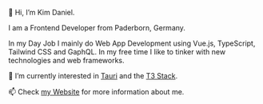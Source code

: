 👋 Hi, I’m Kim Daniel.

I am a Frontend Developer from Paderborn, Germany.

In my Day Job I mainly do Web App Development using Vue.js, TypeScript, Tailwind CSS and GaphQL.
In my free time I like to tinker with new technologies and web frameworks.

🌱 I’m currently interested in [Tauri](https://github.com/tauri-apps/tauri) and the [T3 Stack](https://github.com/t3-oss/create-t3-app).

📫 Check [my Website](https://kimdanielkoch.de) for more information about me.
